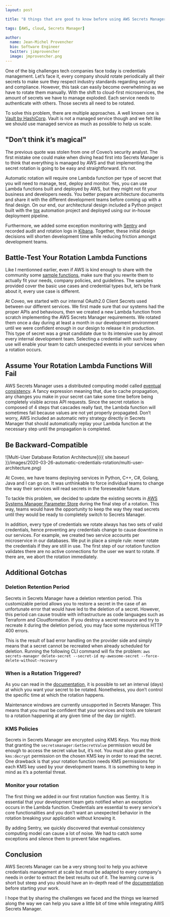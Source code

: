 ```yaml
---
layout: post

title: "8 things that are good to know before using AWS Secrets Manager"

tags: [AWS, cloud, Secrets Manager]

author:
  name: Jean-Michel Provencher
  bio: Software Engineer
  twitter: jimprovencher
  image: jmprovencher.png
---
```


One of the big challenges tech companies face today is credentials management. Let’s face it, every company should rotate periodically all their secrets to make sure they respect industry standards regarding security and compliance. However, this task can easily become overwhelming as we have to rotate them manually. With the shift to cloud-first microservices, the amount of secrets we have to manage exploded. Each service needs to authenticate with others. Those secrets all need to be rotated.
<!-- more -->

To solve this problem, there are multiple approaches. A well known one is [Vault by HashiCorp](https://www.vaultproject.io/). Vault is not a managed service though and we felt like we should use managed service as much as possible to help us scale.

## "Don’t think it’s magical"

The previous quote was stolen from one of Coveo’s security analyst. The first mistake one could make when diving head first into Secrets Manager is to think that everything is managed by AWS and that implementing the secret rotation is going to be easy and straightforward. It’s not.
 
Automatic rotation will require one Lambda function per type of secret that you will need to manage, test, deploy and monitor. Yes, you can use Lambda functions built and deployed by AWS, but they might not fit your business and developers needs. You better prepare architecture documents and share it with the different development teams before coming up with a final design. On our end, our architectural design included a Python project built with the [tox](https://tox.readthedocs.io/en/latest/) automation project and deployed using our in-house deployment pipeline.  
 
Furthermore, we added some exception monitoring with [Sentry](https://sentry.io/) and recorded audit and rotation logs in [Kibana](https://www.elastic.co/kibana). Together, these initial design decisions will shorten development time while reducing friction amongst development teams.

## Battle-Test Your Rotation Lambda Functions

Like I mentionned earlier, even if AWS is kind enough to share with the community some [sample functions](https://github.com/aws-samples/aws-secrets-manager-rotation-lambdas), make sure that you rewrite them to actually fit your needs, company policies, and guidelines. The samples provided cover the basic use cases and credential types but, let’s be frank about it, every use case is different. 

At Coveo, we started with our internal OAuth2.0 Client Secrets used between our different services. We first made sure that our systems had the proper APIs and behaviours, then we created a new Lambda function from scratch implementing the AWS Secrets Manager requirements. We rotated them once a day during at least a month in our development environment until we were confident enough in our design to release it in production. This type of secret was a great candidate due to its intensive use by almost every internal development team. Selecting a credential with such heavy use will enable your team to catch unexpected events in your services when a rotation occurs.

## Assume Your Rotation Lambda Functions Will Fail

AWS Secrets Manager uses a distributed computing model called [eventual consistency](https://en.wikipedia.org/wiki/Eventual_consistency). A fancy expression meaning that, due to cache propagation, any changes you make in your secret can take some time before being completely visible across API requests. Since the secret rotation is composed of 4 steps that cascades really fast, the Lambda function will sometimes fail because values are not yet properly propagated. Don’t worry, AWS included an automatic retry strategy directly in Secrets Manager that should automatically replay your Lambda function at the necessary step until the propagation is completed.

## Be Backward-Compatible

![Multi-User Database Rotation Architecture]({{ site.baseurl }}/images/2020-03-26-automatic-credentials-rotation/multi-user-architecture.png)

At Coveo, we have teams deploying services in Python, C++, C#, Golang, Java and I can go on. It was unthinkable to force individual teams to change the way their services will read secrets in the foreseeable future. 

To tackle this problem, we decided to update the existing secrets in [AWS Systems Manager Parameter Store](https://aws.amazon.com/systems-manager/features/#Parameter_Store) during the final step of a rotation. This way, teams would have the opportunity to keep the way they read secrets until they would be ready to completely switch to Secrets Manager. 

In addition, every type of credentials we rotate always has two sets of valid credentials, hence preventing any credentials change to cause downtime in our services. For example, we created two service accounts per microservice in our databases. We put in place a simple rule: never rotate the credentials if they are still in use. The first step of our rotation function validates there are no active connections for the user we want to rotate. If there are, we abort the rotation immediately.


## Additional Gotchas

### Deletion Retention Period

Secrets in Secrets Manager have a deletion retention period. This customizable period allows you to restore a secret in the case of an unfortunate error that would have led to the deletion of a secret. However, this period can cause trouble with infrastructure as code languages such as Terraform and Cloudformation. If you destroy a secret resource and try to recreate it during the deletion period, you may face some mysterious HTTP 400 errors. 

This is the result of bad error handling on the provider side and simply means that a secret cannot be recreated when already scheduled for deletion. Running the following CLI command will fix the problem:
``
aws secrets-manager delete-secret --secret-id my-awesome-secret --force-delete-without-recovery
``

### When is a Rotation Triggered?

As you can read in the [documentation](https://docs.aws.amazon.com/secretsmanager/latest/apireference/API_RotationRulesType.html), it is possible to set an interval (days) at which you want your secret to be rotated. Nonetheless, you don’t control the specific time at which the rotation happens. 

Maintenance windows are currently unsupported in Secrets Manager. This means that you must be confident that your services and tools are tolerant to a rotation happening at any given time of the day (or night!).

### KMS Policies

Secrets in Secrets Manager are encrypted using KMS Keys. You may think that granting the `secretsmanager:GetSecretValue` permission would be enough to access the secret value but, it’s not. You must also grant the `kms:decrypt` permission on the chosen KMS key in order to read the secret. One drawback is that your rotation function needs KMS permissions for each KMS key used by your development teams. It is something to keep in mind as it’s a potential threat.

### Monitor your rotation

The first thing we added in our first rotation function was Sentry. It is essential that your development team gets notified when an exception occurs in the Lambda function. Credentials are essential to every service's core functionalities and you don’t want an unexpected behavior in the rotation breaking your application without knowing it. 

By adding Sentry, we quickly discovered that eventual consistency computing model can cause a lot of noise. We had to catch some exceptions and silence them to prevent false negatives.

## Conclusion

AWS Secrets Manager can be a very strong tool to help you achieve credentials management at scale but must be adapted to every company's needs in order to extract the best results out of it. The learning curve is short but steep and you should have an in-depth read of the [documentation](https://docs.aws.amazon.com/secretsmanager/index.html) before starting your work. 

I hope that by sharing the challenges we faced and the things we learned along the way we can help you save a little bit of time while integrating AWS Secrets Manager.